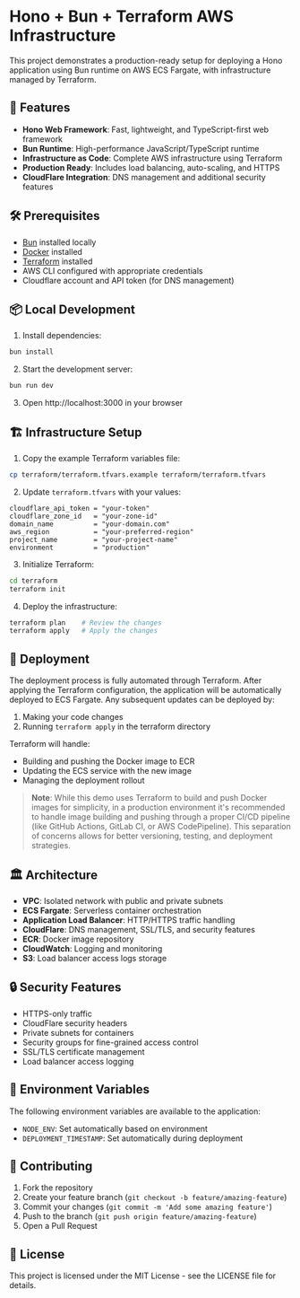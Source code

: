 # Hono + Bun + Terraform AWS Infrastructure

This project demonstrates a production-ready setup for deploying a Hono application using Bun runtime on AWS ECS Fargate, with infrastructure managed by Terraform.

## 🚀 Features

- **Hono Web Framework**: Fast, lightweight, and TypeScript-first web framework
- **Bun Runtime**: High-performance JavaScript/TypeScript runtime
- **Infrastructure as Code**: Complete AWS infrastructure using Terraform
- **Production Ready**: Includes load balancing, auto-scaling, and HTTPS
- **CloudFlare Integration**: DNS management and additional security features

## 🛠 Prerequisites

- [Bun](https://bun.sh) installed locally
- [Docker](https://www.docker.com/get-started) installed
- [Terraform](https://www.terraform.io/downloads.html) installed
- AWS CLI configured with appropriate credentials
- Cloudflare account and API token (for DNS management)

## 📦 Local Development

1. Install dependencies:
```sh
bun install
```

2. Start the development server:
```sh
bun run dev
```

3. Open http://localhost:3000 in your browser

## 🏗 Infrastructure Setup

1. Copy the example Terraform variables file:
```sh
cp terraform/terraform.tfvars.example terraform/terraform.tfvars
```

2. Update `terraform.tfvars` with your values:
```hcl
cloudflare_api_token = "your-token"
cloudflare_zone_id   = "your-zone-id"
domain_name          = "your-domain.com"
aws_region           = "your-preferred-region"
project_name         = "your-project-name"
environment          = "production"
```

3. Initialize Terraform:
```sh
cd terraform
terraform init
```

4. Deploy the infrastructure:
```sh
terraform plan    # Review the changes
terraform apply   # Apply the changes
```

## 🚢 Deployment

The deployment process is fully automated through Terraform. After applying the Terraform configuration, the application will be automatically deployed to ECS Fargate. Any subsequent updates can be deployed by:

1. Making your code changes
2. Running `terraform apply` in the terraform directory

Terraform will handle:
- Building and pushing the Docker image to ECR
- Updating the ECS service with the new image
- Managing the deployment rollout

> **Note**: While this demo uses Terraform to build and push Docker images for simplicity, in a production environment it's recommended to handle image building and pushing through a proper CI/CD pipeline (like GitHub Actions, GitLab CI, or AWS CodePipeline). This separation of concerns allows for better versioning, testing, and deployment strategies.

## 🏛 Architecture

- **VPC**: Isolated network with public and private subnets
- **ECS Fargate**: Serverless container orchestration
- **Application Load Balancer**: HTTP/HTTPS traffic handling
- **CloudFlare**: DNS management, SSL/TLS, and security features
- **ECR**: Docker image repository
- **CloudWatch**: Logging and monitoring
- **S3**: Load balancer access logs storage

## 🔒 Security Features

- HTTPS-only traffic
- CloudFlare security headers
- Private subnets for containers
- Security groups for fine-grained access control
- SSL/TLS certificate management
- Load balancer access logging

## 📝 Environment Variables

The following environment variables are available to the application:

- `NODE_ENV`: Set automatically based on environment
- `DEPLOYMENT_TIMESTAMP`: Set automatically during deployment

## 🧪 Contributing

1. Fork the repository
2. Create your feature branch (`git checkout -b feature/amazing-feature`)
3. Commit your changes (`git commit -m 'Add some amazing feature'`)
4. Push to the branch (`git push origin feature/amazing-feature`)
5. Open a Pull Request

## 📄 License

This project is licensed under the MIT License - see the LICENSE file for details.
